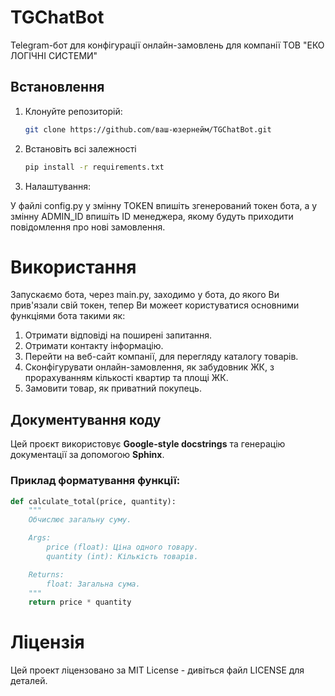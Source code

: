 # TGChatBot

Telegram-бот для конфігурації онлайн-замовлень для компанії ТОВ "ЕКО ЛОГІЧНІ СИСТЕМИ"

## Встановлення

1. Клонуйте репозиторій:
   ```bash
   git clone https://github.com/ваш-юзернейм/TGChatBot.git
2. Встановіть всі залежності
    ```bash
   pip install -r requirements.txt
3. Налаштування:

У файлі config.py у змінну TOKEN впишіть згенерований токен бота,
а у змінну ADMIN_ID впишіть ID менеджера, якому будуть приходити
повідомлення про нові замовлення.

# Використання
Запускаємо бота, через main.py, заходимо у бота, до якого Ви прив'язали свій токен, тепер Ви можеет користуватися основними функціями бота такими як:
1. Отримати відповіді на поширені запитання.
2. Отримати контакту інформацію.
3. Перейти на веб-сайт компанії, для перегляду каталогу товарів.
3. Сконфігурувати онлайн-замовлення, як забудовник ЖК, з прорахуванням кількості квартир та площі ЖК.
4. Замовити товар, як приватний покупець.

## Документування коду

Цей проєкт використовує **Google-style docstrings** та генерацію документації за допомогою **Sphinx**.

### Приклад форматування функції:

```python
def calculate_total(price, quantity):
    """
    Обчислює загальну суму.

    Args:
        price (float): Ціна одного товару.
        quantity (int): Кількість товарів.

    Returns:
        float: Загальна сума.
    """
    return price * quantity
```

# Ліцензія
Цей проект ліцензовано за MIT License - дивіться файл LICENSE для деталей.
